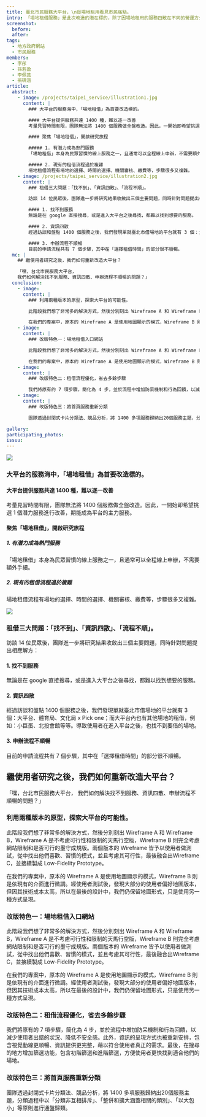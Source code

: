 ```yaml
---
title: 臺北市民服務大平台，\n從場地租用看見市民痛點。
intro: 「場地租借服務」是此次改造的潛在標的，除了因場地租用的服務四散在不同的營運方外，服務流程本身也相當繁複。在設計面，透過「效率查找」、「良好的資訊呈現」、「優化租借服務流程」三大目標，解決市民在租借場地上的痛點。
screenshot:
  before:
  after:
tags:
  - 地方政府網站
  - 市民服務
members:
  - 李彤
  - 孫若盈
  - 李佩芸
  - 張硯涵
article:
  abstract:
    - image: /projects/taipei_service/illustration1.jpg
      content: |
        ### 大平台的服務海中，「場地租借」為首要改造標的。

        #### 大平台提供服務共達 1400 種，難以逐一改善
        考量見習時間有限，團隊無法將 1400 個服務做全盤改造。因此，一開始即希望挑選 1 個潛力服務進行改善，期能成為平台的主力服務。

        #### 聚焦「場地租借」，開啟研究旅程

        ##### 1. 有潛力成為熱門服務
        「場地租借」本身為民眾習慣的線上服務之一，且通常可以全程線上申辦，不需要額外手續。

        ##### 2. 現有的租借流程過於複雜
        場地租借流程有場地的選擇、時間的選擇、機關審核、繳費等，步驟很多又複雜。
    - image: /projects/taipei_service/illustration2.jpg
      content: |
        ### 租借三大問題：「找不到」、「資訊四散」、「流程不順」。

        訪談 14 位民眾後，團隊進一步將研究結果收斂出三個主要問題，同時針對問題提出相應解方：

        #### 1. 找不到服務
        無論是在 google 直接搜尋，或是進入大平台之後尋找，都難以找到想要的服務。

        #### 2. 資訊四散
        經過訪談和盤點 1400 個服務之後，我們發現單就臺北市借場地的平台就有 3 個：大平台、體育局、文化局 x Pick one；而大平台內也有其他場地的租借，例如：小巨蛋、北投會館等等。導致使用者在進入平台之後，也找不到要借的場地。

        #### 3. 申辦流程不順暢
        目前的申請流程共有 7 個步驟，其中在「選擇租借時間」的部分很不順暢。
  mc: |
    ## 繼使用者研究之後，我們如何重新改造大平台？

    「嘿，台北市民服務大平台，
    我們如何解決找不到服務、資訊四散、申辦流程不順暢的問題？」
  conclusion:
    - image:
      content: |
        ### 利用兩種版本的原型，探索大平台的可能性。

        此階段我們想了非常多的解決方式，然後分別刻出 Wireframe A 和 Wireframe B，Wireframe A 是不考慮可行性和限制的天馬行空版，Wireframe B 則完全考慮網站限制和是否可行的墨守成規版。兩個版本的 Wireframe 皆予以使用者做測試，從中找出他們喜歡、習慣的模式，並且考慮其可行性，最後融合出Wireframe C，並接續製成 Low-Fidelity Prototype。

        在我們的專案中，原本的 Wireframe A 是使用地圖顯示的模式，Wireframe B 則是依現有的介面進行微調。經使用者測試後，發現大部分的使用者偏好地圖版本，但因其技術成本太高，所以在最後的設計中，我們仍保留地圖形式，只是使用另一種方式呈現。
    - image:
      content: |
        ### 改版特色一：場地租借入口網站

        此階段我們想了非常多的解決方式，然後分別刻出 Wireframe A 和 Wireframe B，Wireframe A 是不考慮可行性和限制的天馬行空版，Wireframe B 則完全考慮網站限制和是否可行的墨守成規版。兩個版本的 Wireframe 皆予以使用者做測試，從中找出他們喜歡、習慣的模式，並且考慮其可行性，最後融合出Wireframe C，並接續製成 Low-Fidelity Prototype。

        在我們的專案中，原本的 Wireframe A 是使用地圖顯示的模式，Wireframe B 則是依現有的介面進行微調。經使用者測試後，發現大部分的使用者偏好地圖版本，但因其技術成本太高，所以在最後的設計中，我們仍保留地圖形式，只是使用另一種方式呈現。
    - image:
      content: |
        ### 改版特色二：租借流程優化，省去多餘步驟

        我們將原有的 7 項步驟，簡化為 4 步，並於流程中增加防呆機制和行為回饋，以減少使用者出錯的狀況、降低不安全感。此外，資訊的呈現方式也被重新安排，包含視覺動線更順暢、資訊提供更完整，藉以符合使用者真正的需求。最後，在搜尋的地方增加篩選功能，包含初階篩選和進階篩選，方便使用者更快找到適合他們的場地。
    - image:
      content: |
        ### 改版特色三：將首頁服務重新分類

        團隊透過封閉式卡片分類法、競品分析，將 1400 多項服務歸納出20個服務主題，分類過程中以「分類非互相排斥」、「整併和擴大涵蓋相關的類別」、「以大包小」等原則進行通盤歸類。

gallery:
participating_photos:
issuu:
---
```


![](/projects/taipei_service/illustration1.jpg)

### 大平台的服務海中，「場地租借」為首要改造標的。

#### 大平台提供服務共達 1400 種，難以逐一改善
考量見習時間有限，團隊無法將 1400 個服務做全盤改造。因此，一開始即希望挑選 1 個潛力服務進行改善，期能成為平台的主力服務。

#### 聚焦「場地租借」，開啟研究旅程

##### 1. 有潛力成為熱門服務
「場地租借」本身為民眾習慣的線上服務之一，且通常可以全程線上申辦，不需要額外手續。

##### 2. 現有的租借流程過於複雜
場地租借流程有場地的選擇、時間的選擇、機關審核、繳費等，步驟很多又複雜。

![](/projects/taipei_service/illustration2.jpg)

### 租借三大問題：「找不到」、「資訊四散」、「流程不順」。

訪談 14 位民眾後，團隊進一步將研究結果收斂出三個主要問題，同時針對問題提出相應解方：

#### 1. 找不到服務
無論是在 google 直接搜尋，或是進入大平台之後尋找，都難以找到想要的服務。

#### 2. 資訊四散
經過訪談和盤點 1400 個服務之後，我們發現單就臺北市借場地的平台就有 3 個：大平台、體育局、文化局 x Pick one；而大平台內也有其他場地的租借，例如：小巨蛋、北投會館等等。導致使用者在進入平台之後，也找不到要借的場地。

#### 3. 申辦流程不順暢
目前的申請流程共有 7 個步驟，其中在「選擇租借時間」的部分很不順暢。


## 繼使用者研究之後，我們如何重新改造大平台？

「嘿，台北市民服務大平台，
我們如何解決找不到服務、資訊四散、申辦流程不順暢的問題？」

### 利用兩種版本的原型，探索大平台的可能性。

此階段我們想了非常多的解決方式，然後分別刻出 Wireframe A 和 Wireframe B，Wireframe A 是不考慮可行性和限制的天馬行空版，Wireframe B 則完全考慮網站限制和是否可行的墨守成規版。兩個版本的 Wireframe 皆予以使用者做測試，從中找出他們喜歡、習慣的模式，並且考慮其可行性，最後融合出Wireframe C，並接續製成 Low-Fidelity Prototype。

在我們的專案中，原本的 Wireframe A 是使用地圖顯示的模式，Wireframe B 則是依現有的介面進行微調。經使用者測試後，發現大部分的使用者偏好地圖版本，但因其技術成本太高，所以在最後的設計中，我們仍保留地圖形式，只是使用另一種方式呈現。

### 改版特色一：場地租借入口網站

此階段我們想了非常多的解決方式，然後分別刻出 Wireframe A 和 Wireframe B，Wireframe A 是不考慮可行性和限制的天馬行空版，Wireframe B 則完全考慮網站限制和是否可行的墨守成規版。兩個版本的 Wireframe 皆予以使用者做測試，從中找出他們喜歡、習慣的模式，並且考慮其可行性，最後融合出Wireframe C，並接續製成 Low-Fidelity Prototype。

在我們的專案中，原本的 Wireframe A 是使用地圖顯示的模式，Wireframe B 則是依現有的介面進行微調。經使用者測試後，發現大部分的使用者偏好地圖版本，但因其技術成本太高，所以在最後的設計中，我們仍保留地圖形式，只是使用另一種方式呈現。

### 改版特色二：租借流程優化，省去多餘步驟

我們將原有的 7 項步驟，簡化為 4 步，並於流程中增加防呆機制和行為回饋，以減少使用者出錯的狀況、降低不安全感。此外，資訊的呈現方式也被重新安排，包含視覺動線更順暢、資訊提供更完整，藉以符合使用者真正的需求。最後，在搜尋的地方增加篩選功能，包含初階篩選和進階篩選，方便使用者更快找到適合他們的場地。

### 改版特色三：將首頁服務重新分類

團隊透過封閉式卡片分類法、競品分析，將 1400 多項服務歸納出20個服務主題，分類過程中以「分類非互相排斥」、「整併和擴大涵蓋相關的類別」、「以大包小」等原則進行通盤歸類。